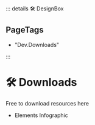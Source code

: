 ::: details 🛠 <dev>DesignBox</dev> 

<h2>PageTags</h2>

- "Dev.Downloads"

:::

# 🛠 Downloads

Free to download resources here

- Elements Infographic
